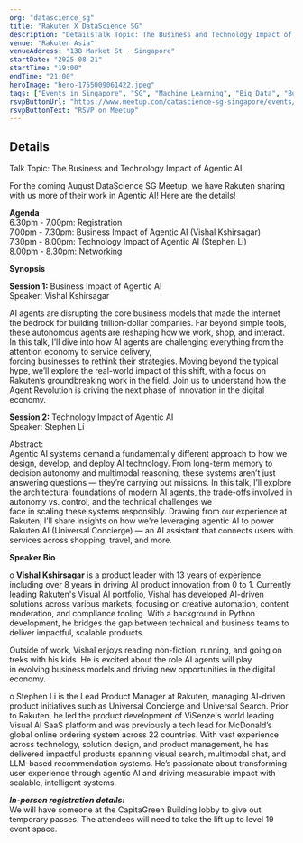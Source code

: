 ```yaml
---
org: "datascience_sg"
title: "Rakuten X DataScience SG"
description: "DetailsTalk Topic: The Business and Technology Impact of Agentic AI For the coming August DataScience SG Meetup, we have Rakuten sharing with us more of their w"
venue: "Rakuten Asia"
venueAddress: "138 Market St · Singapore"
startDate: "2025-08-21"
startTime: "19:00"
endTime: "21:00"
heroImage: "hero-1755009061422.jpeg"
tags: ["Events in Singapore", "SG", "Machine Learning", "Big Data", "Business Intelligence", "Open Source", "Statistical Computing"]
rsvpButtonUrl: "https://www.meetup.com/datascience-sg-singapore/events/310461419/"
rsvpButtonText: "RSVP on Meetup"
---
```


## Details

Talk Topic: The Business and Technology Impact of Agentic AI

For the coming August DataScience SG Meetup, we have Rakuten sharing with us more of their work in Agentic AI! Here are the details!

**Agenda**  
6.30pm - 7.00pm: Registration  
7.00pm - 7.30pm: Business Impact of Agentic AI (Vishal Kshirsagar)  
7.30pm - 8.00pm: Technology Impact of Agentic AI (Stephen Li)  
8.00pm - 8.30pm: Networking

**Synopsis**

**Session 1:** Business Impact of Agentic AI  
Speaker: Vishal Kshirsagar

AI agents are disrupting the core business models that made the internet the bedrock for building trillion-dollar companies. Far beyond simple tools, these autonomous agents are reshaping how we work, shop, and interact. In this talk, I’ll dive into how AI agents are challenging everything from the attention economy to service delivery,  
forcing businesses to rethink their strategies. Moving beyond the typical hype, we’ll explore the real-world impact of this shift, with a focus on Rakuten’s groundbreaking work in the field. Join us to understand how the Agent Revolution is driving the next phase of innovation in the digital economy.

**Session 2:** Technology Impact of Agentic AI  
Speaker: Stephen Li

Abstract:  
Agentic AI systems demand a fundamentally different approach to how we design, develop, and deploy AI technology. From long-term memory to decision autonomy and multimodal reasoning, these systems aren’t just answering questions — they’re carrying out missions. In this talk, I’ll explore the architectural foundations of modern AI agents, the trade-offs involved in autonomy vs. control, and the technical challenges we  
face in scaling these systems responsibly. Drawing from our experience at Rakuten, I’ll share insights on how we're leveraging agentic AI to power Rakuten AI (Universal Concierge) — an AI assistant that connects users with services across shopping, travel, and more.

**Speaker Bio**

o **Vishal Kshirsagar** is a product leader with 13 years of experience, including over 8 years in driving AI product innovation from 0 to 1. Currently leading Rakuten's Visual AI portfolio, Vishal has developed AI-driven solutions across various markets, focusing on creative automation, content moderation, and compliance tooling. With a background in Python development, he bridges the gap between technical and business teams to deliver impactful, scalable products.

Outside of work, Vishal enjoys reading non-fiction, running, and going on treks with his kids. He is excited about the role AI agents will play  
in evolving business models and driving new opportunities in the digital economy.

o Stephen Li is the Lead Product Manager at Rakuten, managing AI-driven product initiatives such as Universal Concierge and Universal Search. Prior to Rakuten, he led the product development of ViSenze's world leading Visual AI SaaS platform and was previously a tech lead for McDonald’s global online ordering system across 22 countries. With vast experience across technology, solution design, and product management, he has delivered impactful products spanning visual search, multimodal chat, and LLM-based recommendation systems. He’s passionate about transforming user experience through agentic AI and driving measurable impact with scalable, intelligent systems.

_**In-person registration details:**_  
We will have someone at the CapitaGreen Building lobby to give out temporary passes. The attendees will need to take the lift up to level 19 event space.